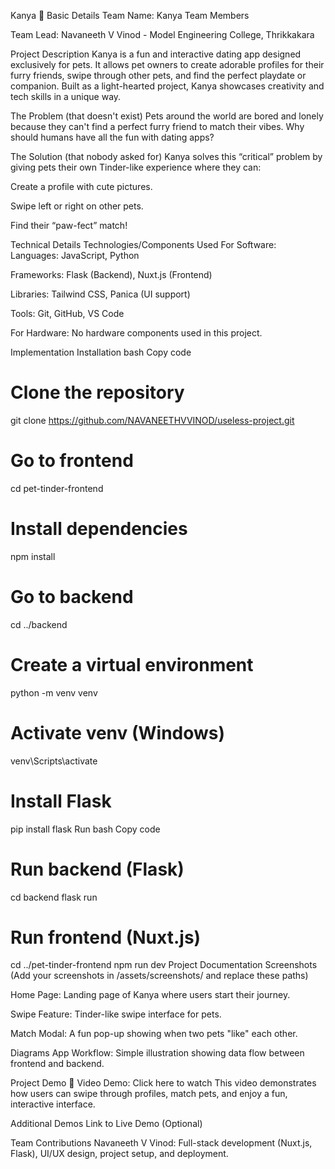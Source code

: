 Kanya 🎯
Basic Details
Team Name: Kanya
Team Members

Team Lead: Navaneeth V Vinod - Model Engineering College, Thrikkakara

Project Description
Kanya is a fun and interactive dating app designed exclusively for pets. It allows pet owners to create adorable profiles for their furry friends, swipe through other pets, and find the perfect playdate or companion. Built as a light-hearted project, Kanya showcases creativity and tech skills in a unique way.

The Problem (that doesn't exist)
Pets around the world are bored and lonely because they can't find a perfect furry friend to match their vibes. Why should humans have all the fun with dating apps?

The Solution (that nobody asked for)
Kanya solves this “critical” problem by giving pets their own Tinder-like experience where they can:

Create a profile with cute pictures.

Swipe left or right on other pets.

Find their “paw-fect” match!

Technical Details
Technologies/Components Used
For Software:
Languages: JavaScript, Python

Frameworks: Flask (Backend), Nuxt.js (Frontend)

Libraries: Tailwind CSS, Panica (UI support)

Tools: Git, GitHub, VS Code

For Hardware:
No hardware components used in this project.

Implementation
Installation
bash
Copy code
# Clone the repository
git clone https://github.com/NAVANEETHVVINOD/useless-project.git

# Go to frontend
cd pet-tinder-frontend

# Install dependencies
npm install

# Go to backend
cd ../backend

# Create a virtual environment
python -m venv venv

# Activate venv (Windows)
venv\Scripts\activate

# Install Flask
pip install flask
Run
bash
Copy code
# Run backend (Flask)
cd backend
flask run

# Run frontend (Nuxt.js)
cd ../pet-tinder-frontend
npm run dev
Project Documentation
Screenshots
(Add your screenshots in /assets/screenshots/ and replace these paths)

Home Page: Landing page of Kanya where users start their journey.

Swipe Feature: Tinder-like swipe interface for pets.

Match Modal: A fun pop-up showing when two pets "like" each other.

Diagrams
App Workflow: Simple illustration showing data flow between frontend and backend.

Project Demo
🎥 Video Demo: Click here to watch
This video demonstrates how users can swipe through profiles, match pets, and enjoy a fun, interactive interface.

Additional Demos
Link to Live Demo (Optional)

Team Contributions
Navaneeth V Vinod: Full-stack development (Nuxt.js, Flask), UI/UX design, project setup, and deployment.
